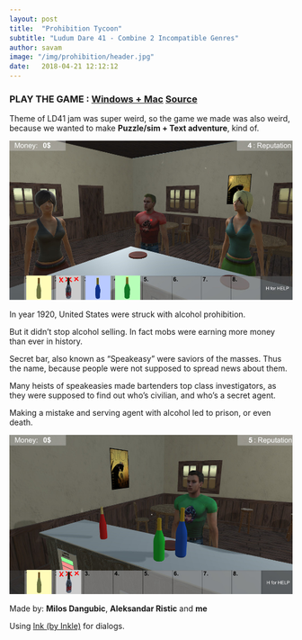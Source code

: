 ```yaml
---
layout: post
title:  "Prohibition Tycoon"
subtitle: "Ludum Dare 41 - Combine 2 Incompatible Genres"
author: savam
image: "/img/prohibition/header.jpg"
date:   2018-04-21 12:12:12
---
```


### PLAY THE GAME : [Windows + Mac](https://gamejolt.com/games/prohibition_tycoon/335270)  [Source](https://bitbucket.org/RusChe/ludumdare2018)

Theme of LD41 jam was super weird, so the game we made was also weird, because we wanted to make **Puzzle/sim + Text adventure**, kind of.

<img class="def_image" src="/img/prohibition/shot2.jpg" />

In year 1920, United States were struck with alcohol prohibition.

But it didn’t stop alcohol selling. In fact mobs were earning more money than ever in history.

Secret bar, also known as “Speakeasy” were saviors of the masses. Thus the name, because people were not supposed to spread news about them.

Many heists of speakeasies made bartenders top class investigators, as they were supposed to find out who’s civilian, and who’s a secret agent.

Making a mistake and serving agent with alcohol led to prison, or even death.

<img class="def_image" src="/img/prohibition/shot1.jpg" />

Made by: **Milos Dangubic**, **Aleksandar Ristic** and **me**

Using [Ink (by Inkle)](https://www.inklestudios.com/ink/) for dialogs.
